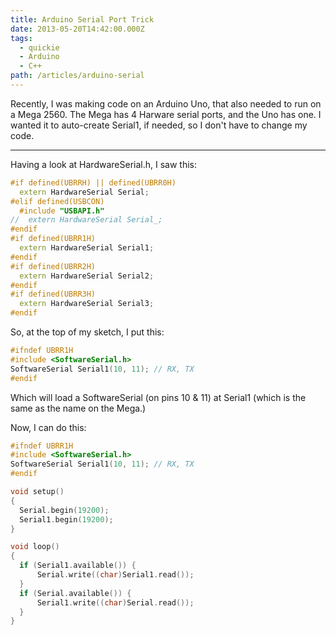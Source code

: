 ```yaml
---
title: Arduino Serial Port Trick
date: 2013-05-20T14:42:00.000Z
tags:
  - quickie
  - Arduino
  - C++
path: /articles/arduino-serial
---
```


Recently, I was making code on an Arduino Uno, that also needed to run on a Mega 2560. The Mega has 4 Harware serial ports, and the Uno has one.  I wanted it to auto-create Serial1, if needed, so I don't have to change my code.

---

Having a look at HardwareSerial.h, I saw this:

```c++
#if defined(UBRRH) || defined(UBRR0H)
  extern HardwareSerial Serial;
#elif defined(USBCON)
  #include "USBAPI.h"
//  extern HardwareSerial Serial_;  
#endif
#if defined(UBRR1H)
  extern HardwareSerial Serial1;
#endif
#if defined(UBRR2H)
  extern HardwareSerial Serial2;
#endif
#if defined(UBRR3H)
  extern HardwareSerial Serial3;
#endif
```

So, at the top of my sketch, I put this:

```c++
#ifndef UBRR1H
#include <SoftwareSerial.h>
SoftwareSerial Serial1(10, 11); // RX, TX
#endif
```

Which will load a SoftwareSerial (on pins 10 & 11) at Serial1 (which is the same as the name on the Mega.)

Now, I can do this:

```c++
#ifndef UBRR1H
#include <SoftwareSerial.h>
SoftwareSerial Serial1(10, 11); // RX, TX
#endif

void setup()  
{
  Serial.begin(19200);
  Serial1.begin(19200);
}

void loop()
{
  if (Serial1.available()) {
      Serial.write((char)Serial1.read());
  }
  if (Serial.available()) {
      Serial1.write((char)Serial.read());
  }
}
```
